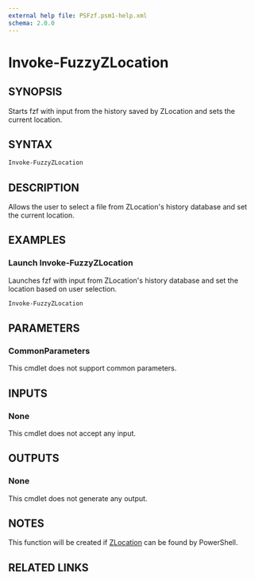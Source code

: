 ```yaml
---
external help file: PSFzf.psm1-help.xml
schema: 2.0.0
---
```


# Invoke-FuzzyZLocation
## SYNOPSIS
Starts fzf with input from the history saved by ZLocation and sets the current location.
## SYNTAX

```PowerShell
Invoke-FuzzyZLocation
```

## DESCRIPTION
Allows the user to select a file from ZLocation's history database and set the current location.
## EXAMPLES

### Launch Invoke-FuzzyZLocation
	
Launches fzf with input from ZLocation's history database and set the location based on user selection.


```PowerShell
Invoke-FuzzyZLocation
```

## PARAMETERS

### CommonParameters
This cmdlet does not support common parameters.
## INPUTS

### None 
This cmdlet does not accept any input.
## OUTPUTS

### None
This cmdlet does not generate any output.
## NOTES
This function will be created if [ZLocation](https://github.com/vors/ZLocation) can be found by PowerShell.
## RELATED LINKS

